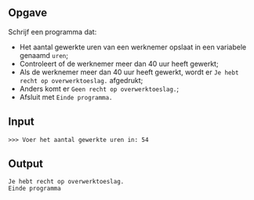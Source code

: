 ## Opgave

Schrijf een programma dat:

- Het aantal gewerkte uren van een werknemer opslaat in een variabele genaamd `uren`;
- Controleert of de werknemer meer dan 40 uur heeft gewerkt;
- Als de werknemer meer dan 40 uur heeft gewerkt, wordt er `Je hebt recht op overwerktoeslag.` afgedrukt;
- Anders komt er `Geen recht op overwerktoeslag.`;
- Afsluit met `Einde programma.`

## Input

```
>>> Voer het aantal gewerkte uren in: 54
```
## Output

```
Je hebt recht op overwerktoeslag.
Einde programma
```
